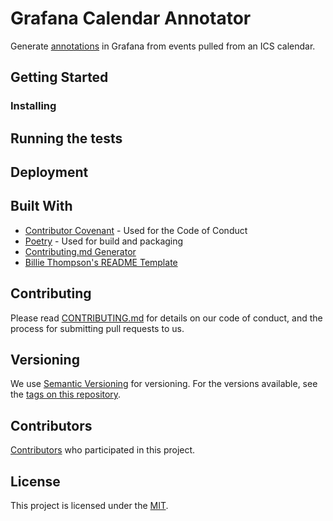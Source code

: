 # Grafana Calendar Annotator

Generate [annotations](https://grafana.com/docs/grafana/latest/dashboards/build-dashboards/annotate-visualizations/) in Grafana from events pulled from an ICS calendar.

## Getting Started

<!--TODO-->

### Installing

<!--TODO-->

## Running the tests

<!--TODO-->

## Deployment

<!--TODO-->

## Built With

  - [Contributor Covenant](https://www.contributor-covenant.org/) - Used for the Code of Conduct
  - [Poetry](https://python-poetry.org/) - Used for build and packaging
  - [Contributing.md Generator](https://generator.contributing.md/)
  - [Billie Thompson's README Template](https://github.com/PurpleBooth/a-good-readme-template)

## Contributing

Please read [CONTRIBUTING.md](https://github.com/cam-barts/grafana-calendar-annotator/blob/main/CONTRIBUTING.md) for details on our code
of conduct, and the process for submitting pull requests to us.

## Versioning

We use [Semantic Versioning](http://semver.org/) for versioning. For the versions
available, see the [tags on this
repository](https://github.com/cam-barts/grafana-calendar-annotator/tags).

## Contributors

[Contributors](https://github.com/cam-barts/grafana-calendar-annotator/contributors)
who participated in this project.

## License

This project is licensed under the [MIT](https://github.com/cam-barts/grafana-calendar-annotator/blob/main/LICENSE.txt).